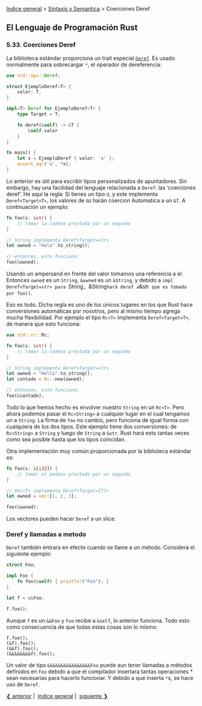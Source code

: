 [Indice general](_index.md) >
[Sintaxis y Semantica](ch05-00-syntax-and-semantics.md) > Coerciones Deref

## El Lenguaje de Programación Rust

### 5.33. Coerciones Deref

La biblioteca estándar proporciona un trait especial [`Deref`][deref]. Es usado
normalmente para sobrecargar `*`, el operador de dereferencia:

```rust
use std::ops::Deref;

struct EjemploDeref<T> {
    valor: T,
}

impl<T> Deref for EjemploDeref<T> {
    type Target = T;

    fn deref(&self) -> &T {
        &self.valor
    }
}

fn main() {
    let x = EjemploDeref { valor: 'a' };
    assert_eq!('a', *x);
}
```

[deref]: ../std/ops/trait.Deref.html

Lo anterior es útil para escribir tipos personalizados de apuntadores. Sin
embargo, hay una facilidad del lenguaje relacionada a `Deref`: las ‘coerciones
deref’. He aquí la regla: Si tienes un tipo `U`, y este implementa
`Deref<Target=T>`, los valores de `&U` harán coercion Automatica a un `&T`. A
continuación un ejemplo:

```rust
fn foo(s: &str) {
    // tomar la cadena prestada por un segundo
}

// String implementa Deref<Target=str>
let owned = "Hola".to_string();

// entonces, esto funciona:
foo(&owned);
```

Usando un ampersand en frente del valor tomamos una referencia a el. Entonces
`owned` es un `String`, `&owned` es un `&String`, y debido a
`impl Deref<Target=str> para `String`, `&String` hará deref a `&str` que es
tomado por foo()`.

Eso es todo. Dicha regla es uno de los únicos lugares en los que Rust hace
conversiones automáticas por nosotros, pero al mismo tiempo agrega mucha
flexibilidad. Por ejemplo el tipo `Rc<T>` implementa `Deref<Target=T>`, de
manera que esto funciona:

```rust
use std::rc::Rc;

fn foo(s: &str) {
    // tomar la cadena prestada por un segundo
}

// String implementa Deref<Target=str>
let owned = "Hello".to_string();
let contado = Rc::new(owned);

// entonces, esto funciona:
foo(&contado);
```

Todo lo que hemos hecho es envolver nuestro `String` en un `Rc<T>`. Pero ahora
podemos pasar el `Rc<String>` a cualquier lugar en el cual tengamos un a
`String`. La firma de `foo` no cambio, pero funciona de igual forma con
cualquiera de los dos tipos. Este ejemplo tiene dos conversiones: de
`Rc<String>` a `String` y luego de `String` a `&str`. Rust hará esto tantas
veces como sea posible hasta que los tipos coincidan.

Otra implementación muy común proporcionada por la biblioteca estándar es:

```rust
fn foo(s: &[i32]) {
    // tomar el pedazo prestado por un segundo
}

// Vec<T> implementa Deref<Target=[T]>
let owned = vec![1, 2, 3];

foo(&owned);
```

Los vectores pueden hacer `Deref` a un slice.

### Deref y llamadas a metodo

`Deref` también entrara en efecto cuando se llame a un método. Considera el
siguiente ejemplo:

```rust
struct Foo;

impl Foo {
    fn foo(&self) { println!("Foo"); }
}

let f = &&Foo;

f.foo();
```

Aunque `f` es un `&&Foo` y `Foo` recibe a `&self`, lo anterior funciona. Todo
esto como consecuencia de que todas estas cosas son lo mismo:

```rust,ignore
f.foo();
(&f).foo();
(&&f).foo();
(&&&&&&&&f).foo();
```

Un valor de tipo `&&&&&&&&&&&&&&&&Foo` puede aun tener llamadas a métodos
definidos en `Foo` debido a que el compilador insertara tantas operaciones *
sean necesarias para hacerlo funcionar. Y debido a que inserta `*`s, se hace uso
de `Deref`.

[❮ anterior](ch05-32-operators-and-overloading.md)&nbsp;|&nbsp;
[Indice general](_index.md)&nbsp;|&nbsp;
[siguiente ❯](ch05-34-macros.md)
